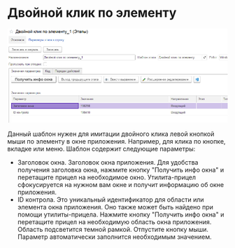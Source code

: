# Двойной клик по элементу

![](<../../../.gitbook/assets/Двойной клик по элементу.png>)

Данный шаблон нужен для имитации двойного клика левой кнопкой мыши по элементу в окне приложения. Например, для клика по кнопке, вкладке или меню. Шаблон содержит следующие параметры:

* Заголовок окна. Заголовок окна приложения.  Для удобства получения заголовка окна, нажмите кнопку "Получить инфо окна" и перетащите прицел на необходимое окно. Утилита-прицел сфокусируется на нужном вам окне и получит информацию об окне приложения.
* ID контрола. Это уникальный идентификатор для области или элемента окна приложения. Оно также может быть найдено при помощи утилиты-прицела. Нажмите кнопку "Получить инфо окна" и перетащите прицел на необходимую область окна приложения. Область подсветится темной рамкой. Отпустите кнопку мыши. Параметр автоматически заполнится необходимым значением.

